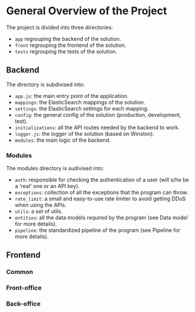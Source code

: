# General Overview of the Project

The project is divided into three directories:

- `app` regrouping the backend of the solution.
- `front` regrouping the frontend of the solution.
- `tests` regrouping the tests of the solution.

## Backend

The directory is subdivised into:

- `app.js`: the main entry point of the application.
- `mappings`: the ElasticSearch mappings of the solution.
- `settings`: the ElasticSearch settings for each mapping.
- `config`: the general config of the solution (production, development, test).
- `initializations`: all the API routes needed by the backend to work.
- `logger.js`: the logger of the solution (based on Winston).
- `modules`: the main logic of the backend.

### Modules

The modules directory is sudivised into:

- `auth`: responsible for checking the authentication of a user (will s/he be a 'real' one or an API key).
- `exceptions`: collection of all the exceptions that the program can throw.
- `rate_limit`: a small and easy-to-use rate limiter to avoid getting DDoS when using the APIs.
- `utils`: a set of utils.
- `entities`: all the data models required by the program (see Data model for more details).
- `pipeline`: the standardized pipeline of the program (see Pipeline for more details).

## Frontend

### Common

### Front-office

### Back-office

